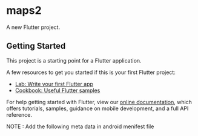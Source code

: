 # maps2

A new Flutter project.

## Getting Started

This project is a starting point for a Flutter application.

A few resources to get you started if this is your first Flutter project:

- [Lab: Write your first Flutter app](https://flutter.dev/docs/get-started/codelab)
- [Cookbook: Useful Flutter samples](https://flutter.dev/docs/cookbook)

For help getting started with Flutter, view our
[online documentation](https://flutter.dev/docs), which offers tutorials,
samples, guidance on mobile development, and a full API reference.

NOTE : 
  Add the following meta data in android menifest file
  <meta-data
           android:name="com.google.android.geo.API_KEY"
           android:value="put google map Api key here" />
